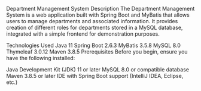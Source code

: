 Department Management System
Description
The Department Management System is a web application built with Spring Boot and MyBatis that allows users to manage departments and associated information. It provides creation of different roles for departments stored in a MySQL database, integrated with a simple frontend for demonstration purposes.

Technologies Used
Java 11
Spring Boot 2.6.3
MyBatis 3.5.8
MySQL 8.0
Thymeleaf 3.0.12
Maven 3.8.5
Prerequisites
Before you begin, ensure you have the following installed:

Java Development Kit (JDK) 11 or later
MySQL 8.0 or compatible database
Maven 3.8.5 or later
IDE with Spring Boot support (IntelliJ IDEA, Eclipse, etc.)
